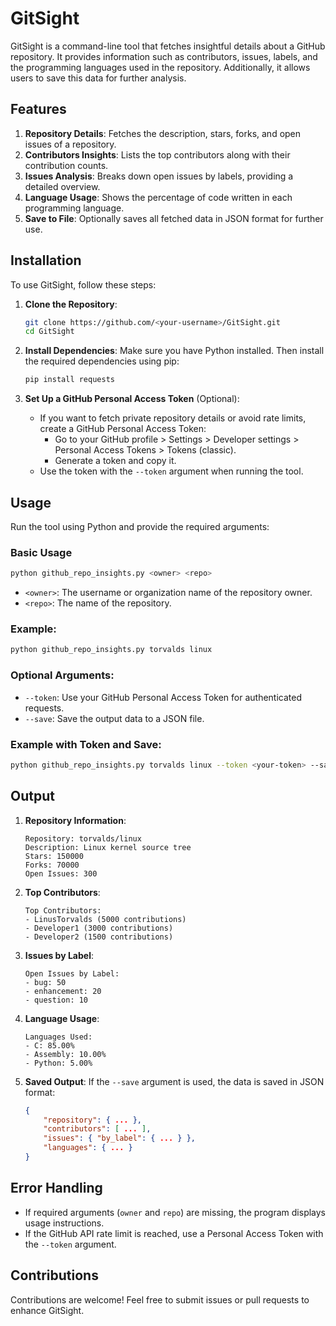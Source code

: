 
# GitSight

GitSight is a command-line tool that fetches insightful details about a GitHub repository. It provides information such as contributors, issues, labels, and the programming languages used in the repository. Additionally, it allows users to save this data for further analysis.

## Features

1. **Repository Details**: Fetches the description, stars, forks, and open issues of a repository.
2. **Contributors Insights**: Lists the top contributors along with their contribution counts.
3. **Issues Analysis**: Breaks down open issues by labels, providing a detailed overview.
4. **Language Usage**: Shows the percentage of code written in each programming language.
5. **Save to File**: Optionally saves all fetched data in JSON format for further use.

## Installation

To use GitSight, follow these steps:

1. **Clone the Repository**:
   ```bash
   git clone https://github.com/<your-username>/GitSight.git
   cd GitSight
   ```

2. **Install Dependencies**:
   Make sure you have Python installed. Then install the required dependencies using pip:
   ```bash
   pip install requests
   ```

3. **Set Up a GitHub Personal Access Token** (Optional):
   - If you want to fetch private repository details or avoid rate limits, create a GitHub Personal Access Token:
     - Go to your GitHub profile > Settings > Developer settings > Personal Access Tokens > Tokens (classic).
     - Generate a token and copy it.
   - Use the token with the `--token` argument when running the tool.

## Usage

Run the tool using Python and provide the required arguments:

### Basic Usage
```bash
python github_repo_insights.py <owner> <repo>
```

- `<owner>`: The username or organization name of the repository owner.
- `<repo>`: The name of the repository.

### Example:
```bash
python github_repo_insights.py torvalds linux
```

### Optional Arguments:
- `--token`: Use your GitHub Personal Access Token for authenticated requests.
- `--save`: Save the output data to a JSON file.

### Example with Token and Save:
```bash
python github_repo_insights.py torvalds linux --token <your-token> --save output.json
```

## Output

1. **Repository Information**:
   ```
   Repository: torvalds/linux
   Description: Linux kernel source tree
   Stars: 150000
   Forks: 70000
   Open Issues: 300
   ```

2. **Top Contributors**:
   ```
   Top Contributors:
   - LinusTorvalds (5000 contributions)
   - Developer1 (3000 contributions)
   - Developer2 (1500 contributions)
   ```

3. **Issues by Label**:
   ```
   Open Issues by Label:
   - bug: 50
   - enhancement: 20
   - question: 10
   ```

4. **Language Usage**:
   ```
   Languages Used:
   - C: 85.00%
   - Assembly: 10.00%
   - Python: 5.00%
   ```

5. **Saved Output**:
   If the `--save` argument is used, the data is saved in JSON format:
   ```json
   {
       "repository": { ... },
       "contributors": [ ... ],
       "issues": { "by_label": { ... } },
       "languages": { ... }
   }
   ```

## Error Handling

- If required arguments (`owner` and `repo`) are missing, the program displays usage instructions.
- If the GitHub API rate limit is reached, use a Personal Access Token with the `--token` argument.

## Contributions

Contributions are welcome! Feel free to submit issues or pull requests to enhance GitSight.
